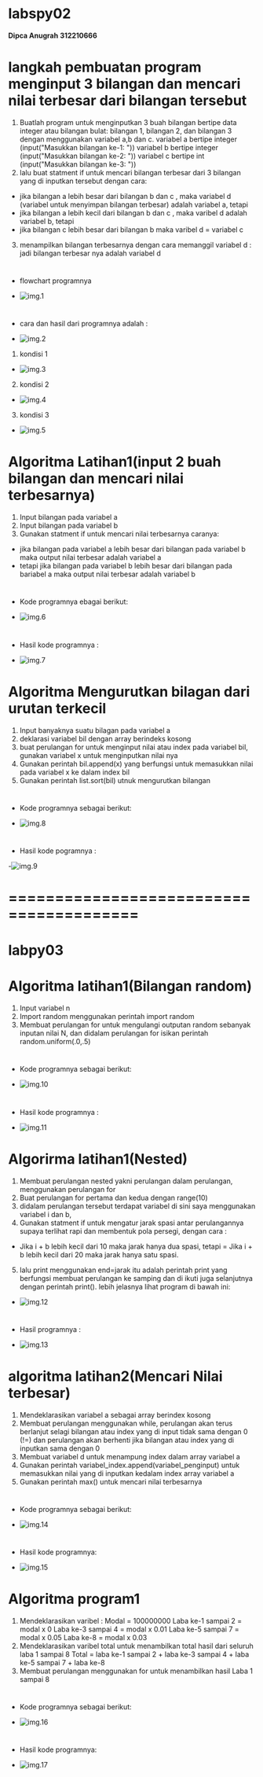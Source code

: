 # **labspy02**
**Dipca Anugrah**
**312210666**
# langkah pembuatan program menginput 3 bilangan dan mencari nilai terbesar dari bilangan tersebut
1. Buatlah program untuk menginputkan 3 buah bilangan bertipe data integer atau bilangan bulat:
bilangan 1, bilangan 2, dan bilangan 3 dengan menggunakan variabel a,b dan c.
variabel a bertipe integer (input("Masukkan bilangan ke-1: "))
variabel b bertipe integer (input("Masukkan bilangan ke-2: "))
variabel c bertipe   int (input("Masukkan bilangan ke-3: "))
2. lalu buat statment if untuk mencari bilangan terbesar dari 3 bilangan yang di inputkan tersebut dengan cara:
 - jika bilangan a lebih besar dari bilangan b dan c , maka variabel d (variabel untuk menyimpan 
 bilangan terbesar) adalah variabel a, tetapi
 - jika bilangan a lebih kecil dari bilangan b dan c , maka varibel d adalah variabel b, tetapi 
 - jika bilangan c lebih besar dari bilangan b maka varibel d = variabel c
3. menampilkan bilangan terbesarnya dengan cara memanggil variabel d :
jadi bilangan terbesar nya adalah variabel d

# 
- flowchart programnya

- ![img.1](gambar/flowchart.png)

# 
- cara dan hasil dari programnya adalah :

- ![img.2](gambar/1.png)

1. kondisi 1

- ![img.3](gambar/2.png)

2. kondisi 2

- ![img.4](gambar/kondisi%202.png)

3. kondisi 3

- ![img.5](gambar/kondisi%203.png)

# Algoritma Latihan1(input 2 buah bilangan dan mencari nilai terbesarnya)
1. Input bilangan pada variabel a 
2. Input bilangan pada variabel b
3. Gunakan statment if untuk mencari nilai terbesarnya caranya:
- jika bilangan pada variabel a lebih besar dari bilangan pada variabel b maka output nilai terbesar adalah variabel a
- tetapi jika bilangan pada variabel b lebih besar dari bilangan pada bariabel a maka output nilai terbesar adalah variabel b
#
- Kode programnya ebagai berikut:

- ![img.6](gambar/lat1.1.png)
#
- Hasil kode programnya :

- ![img.7](gambar/lati1.2.png)

# Algoritma Mengurutkan bilagan dari urutan terkecil
1. Input banyaknya suatu bilagan pada variabel a
2. deklarasi variabel bil dengan array berindeks kosong
3. buat perulangan for untuk menginput nilai atau index pada variabel bil, gunakan variabel x untuk menginputkan nilai nya
4. Gunakan perintah bil.append(x) yang berfungsi untuk memasukkan nilai pada variabel x ke dalam index bil
5. Gunakan perintah list.sort(bil) utnuk mengurutkan bilangan 
#
- Kode programnya sebagai berikut:

- ![img.8](gambar/latn2.1.png)
#
- Hasil kode pogramnya :

-![img.9](gambar/lati2.2.png)
# ========================================

# **labpy03**
# Algoritma latihan1(**Bilangan random**)
1. Input variabel n 
2. Import random menggunakan perintah import random
3. Membuat perulangan for untuk mengulangi outputan random sebanyak inputan nilai N, dan didalam perulangan for isikan 
perintah random.uniform(.0,.5)
# 
- Kode programnya sebagai berikut:

- ![img.10](gambar/latihan1.1.png)
#
- Hasil kode programnya :

- ![img.11](gambar/latihan1.2.png)

# Algorirma latihan1(**Nested**)
1. Membuat perulangan nested yakni perulangan dalam perulangan, menggunakan perulangan for 
2. Buat perulangan for pertama dan kedua dengan range(10)
3. didalam perulangan tersebut terdapat variabel di sini saya menggunakan variabel i dan b,
4. Gunakan statment if untuk mengatur jarak spasi antar perulangannya supaya terlihat rapi dan membentuk
pola persegi, dengan cara :
- Jika i + b lebih kecil dari 10 maka jarak hanya dua spasi, tetapi
= Jika i + b lebih kecil dari 20 maka jarak hanya satu spasi.
5. lalu print menggunakan end=jarak itu adalah perintah print yang berfungsi membuat perulangan ke samping dan di ikuti juga selanjutnya dengan perintah print(). lebih jelasnya lihat program di bawah ini:

- ![img.12](gambar/nested.1.png)
#
- Hasil programnya :

- ![img.13](gambar/nested.2.png)
# algoritma latihan2(**Mencari Nilai terbesar**)
1. Mendeklarasikan variabel a sebagai array berindex kosong
2. Membuat perulangan menggunakan while, perulangan akan terus berlanjut selagi bilangan atau index yang di input
tidak sama dengan 0 (!=) dan perulangan akan berhenti jika bilangan atau index yang di inputkan sama dengan 0
3. Membuat variabel d untuk menampung index dalam array variabel a
4. Gunakan perintah variabel_index.append(variabel_penginput) untuk memasukkan nilai yang di inputkan kedalam
index array variabel a
5. Gunakan perintah max() untuk mencari nilai terbesarnya
#
- Kode programnya sebagai berikut:

- ![img.14](gambar/max1.png)
#
- Hasil kode programnya:

- ![img.15](gambar/max2.png)

# Algoritma program1
1. Mendeklarasikan varibel :
Modal = 100000000
Laba ke-1 sampai 2 = modal x 0
Laba ke-3 sampai 4 = modal x 0.01
Laba ke-5 sampai 7 = modal x 0.05
Laba ke-8 = modal x 0.03
2. Mendeklarasikan varibel total untuk menambilkan total hasil dari seluruh laba 1 sampai 8
Total = laba ke-1 sampai 2 + laba ke-3 sampai 4 + laba ke-5 sampai 7 + laba ke-8
3. Membuat perulangan menggunakan for untuk menambilkan hasil Laba 1 sampai 8
#
- Kode programnya sebagai berikut:

- ![img.16](gambar/program1.2.png)
#
- Hasil kode programnya:

- ![img.17](gambar/program1.1.png)

